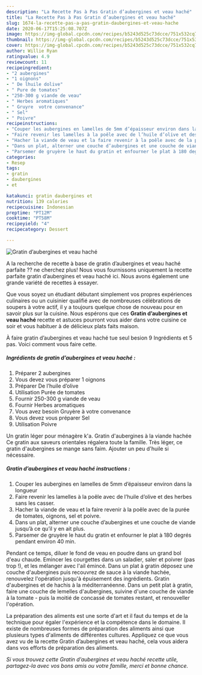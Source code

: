 ```yaml
---
description: "La Recette Pas à Pas Gratin d’aubergines et veau haché"
title: "La Recette Pas à Pas Gratin d’aubergines et veau haché"
slug: 1674-la-recette-pas-a-pas-gratin-daubergines-et-veau-hache
date: 2020-06-17T15:25:08.707Z
image: https://img-global.cpcdn.com/recipes/b5243d525c73dcce/751x532cq70/gratin-daubergines-et-veau-hache-photo-principale-de-la-recette.jpg
thumbnail: https://img-global.cpcdn.com/recipes/b5243d525c73dcce/751x532cq70/gratin-daubergines-et-veau-hache-photo-principale-de-la-recette.jpg
cover: https://img-global.cpcdn.com/recipes/b5243d525c73dcce/751x532cq70/gratin-daubergines-et-veau-hache-photo-principale-de-la-recette.jpg
author: Willie Ryan
ratingvalue: 4.9
reviewcount: 11
recipeingredient:
- "2 aubergines"
- "1 oignons"
- " De lhuile dolive"
- " Pure de tomates"
- "250-300 g viande de veau"
- " Herbes aromatiques"
- " Gruyre  votre convenance"
- " Sel"
- " Poivre"
recipeinstructions:
- "Couper les aubergines en lamelles de 5mm d’épaisseur environ dans la longueur"
- "Faire revenir les lamelles à la poêle avec de l’huile d’olive et des herbes sans les casser."
- "Hacher la viande de veau et la faire revenir à la poêle avec de la purée de tomates, oignons, sel et poivre."
- "Dans un plat, alterner une couche d’aubergines et une couche de viande jusqu’à ce qu’il y en ait plus."
- "Parsemer de gruyère le haut du gratin et enfourner le plat à 180 degrés pendant environ 40 min."
categories:
- Resep
tags:
- gratin
- daubergines
- et

katakunci: gratin daubergines et 
nutrition: 139 calories
recipecuisine: Indonesian
preptime: "PT12M"
cooktime: "PT58M"
recipeyield: "4"
recipecategory: Dessert

---
```



![Gratin d’aubergines et veau haché](https://img-global.cpcdn.com/recipes/b5243d525c73dcce/751x532cq70/gratin-daubergines-et-veau-hache-photo-principale-de-la-recette.jpg)

A la recherche de recette à base de gratin d’aubergines et veau haché parfaite ?? ne cherchez plus! Nous vous fournissons uniquement la recette parfaite gratin d’aubergines et veau haché ici. Nous avons également une grande variété de recettes à essayer.

Que vous soyez un étudiant débutant simplement vos propres expériences culinaires ou un cuisinier qualifié avec de nombreuses célébrations de soupers à votre actif, il y a toujours quelque chose de nouveau pour en savoir plus sur la cuisine. Nous espérons que ces <strong> Gratin d’aubergines et veau haché </strong> recette et astuces pourront vous aider dans votre cuisine ce soir et vous habituer à de délicieux plats faits maison.

<!--inarticleads1-->

À faire gratin d’aubergines et veau haché tue seul besion 9 Ingrédients et 5 pas. Voici comment vous faire cette.

##### Ingrédients de gratin d’aubergines et veau haché :

1. Préparer 2 aubergines
1. Vous devez vous préparer 1 oignons
1. Préparer  De l’huile d’olive
1. Utilisation  Purée de tomates
1. Fournir 250-300 g viande de veau
1. Fournir  Herbes aromatiques
1. Vous avez besoin  Gruyère à votre convenance
1. Vous devez vous préparer  Sel
1. Utilisation  Poivre


Un gratin léger pour ménagère k&#39;a. Gratin d&#39;aubergines à la viande hachée Ce gratin aux saveurs orientales régalera toute la famille. Très léger, ce gratin d&#39;aubergines se mange sans faim. Ajouter un peu d&#39;huile si nécessaire. 

<!--inarticleads2-->

##### Gratin d’aubergines et veau haché instructions :

1. Couper les aubergines en lamelles de 5mm d’épaisseur environ dans la longueur
1. Faire revenir les lamelles à la poêle avec de l’huile d’olive et des herbes sans les casser.
1. Hacher la viande de veau et la faire revenir à la poêle avec de la purée de tomates, oignons, sel et poivre.
1. Dans un plat, alterner une couche d’aubergines et une couche de viande jusqu’à ce qu’il y en ait plus.
1. Parsemer de gruyère le haut du gratin et enfourner le plat à 180 degrés pendant environ 40 min.


Pendant ce temps, diluer le fond de veau en poudre dans un grand bol d&#39;eau chaude. Emincer les courgettes dans un saladier, saler et poivrer (pas trop !), et les mélanger avec l&#39;ail émincé. Dans un plat à gratin déposez une couche d&#39;aubergines puis recouvrez de sauce à la viande hachée, renouvelez l&#39;opération jusqu&#39;à épuisement des ingrédients. Gratin d&#39;aubergines et de hachis à la méditerranéenne. Dans un petit plat à gratin, faire une couche de lemelles d&#39;aubergines, suivine d&#39;une couche de viande à la tomate - puis la moitié de concassé de tomates restant, et renouveller l&#39;opération. 

<!--inarticleads1-->

<p>
La préparation des aliments est une sorte d'art et il faut du temps et de la technique pour égaler l'expérience et la compétence dans le domaine. Il existe de nombreuses formes de préparation des aliments ainsi que plusieurs types d'aliments de différentes cultures. Appliquez ce que vous avez vu de la recette Gratin d’aubergines et veau haché, cela vous aidera dans vos efforts de préparation des aliments.
</p>

<p>
<i>Si vous trouvez cette Gratin d’aubergines et veau haché recette utile, partagez-la avec vos bons amis ou votre famille, merci et bonne chance.</i>
</p>
